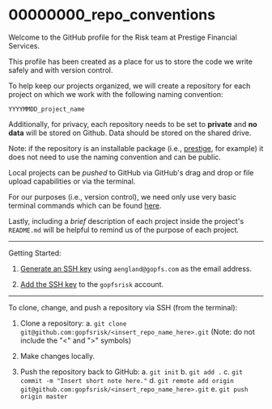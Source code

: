 # 00000000_repo_conventions

Welcome to the GitHub profile for the Risk team at Prestige Financial Services.

This profile has been created as a place for us to store the code we write safely and with version control.

To help keep our projects organized, we will create a repository for each project on which we work with the following naming convention:

```YYYYMMDD_project_name```

Additionally, for privacy, each repository needs to be set to **private** and **no data** will be stored on Github. Data should be stored on the shared drive.

Note: if the repository is an installable package (i.e., [prestige](https://github.com/gopfsrisk/prestige), for example) it does not need to use the naming convention and can be public.

Local projects can be *pushed* to GitHub via GitHub's drag and drop or file upload capabilities or via the terminal.

For our purposes (i.e., version control), we need only use very basic terminal commands which can be found [here](https://www.tutsmake.com/upload-project-files-on-github-using-command-line/).

Lastly, including a *brief* description of each project inside the project's ```README.md``` will be helpful to remind us of the purpose of each project.

---

Getting Started:

1. [Generate an SSH key](https://help.github.com/en/github/authenticating-to-github/generating-a-new-ssh-key-and-adding-it-to-the-ssh-agent) using ```aengland@gopfs.com``` as the email address.

2. [Add the SSH key](https://help.github.com/en/github/authenticating-to-github/adding-a-new-ssh-key-to-your-github-account) to the ```gopfsrisk``` account.

---

To clone, change, and push a repository via SSH (from the terminal):

1. Clone a repository:
a. ```git clone git@github.com:gopfsrisk/<insert_repo_name_here>.git``` (Note: do not include the "<" and ">" symbols)

2. Make changes locally.

3. Push the repository back to GitHub:
a. ```git init```
b. ```git add .```
c. ```git commit -m "Insert short note here."```
d. ```git remote add origin git@github.com:gopfsrisk/<insert_repo_name_here>.git```
e. ```git push origin master```





